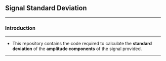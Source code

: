 ## Signal Standard Deviation
---
### Introduction
---
* This repository contains the code required to calculate the __standard deviation__ of the __amplitude components__ of the signal provided.
---
